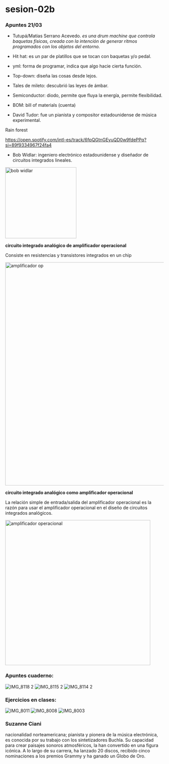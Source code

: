 # sesion-02b
### Apuntes 21/03

* Tutupá/Matias Serrano Acevedo. *es una drum machine que controla baquetas físicas, creada con la intención de generar ritmos programados con los objetos del entorno.*

* Hit hat: es un par de platillos que se tocan con baquetas y/o pedal.

* yml: forma de programar, indica que algo hacie cierta función.

* Top-down: diseña las cosas desde lejos.

* Tales de mileto: descubrió las leyes de ámbar.

* Semiconductor: diodo, permite que fluya la energía, permite flexibilidad.

* BOM: bill of materials (cuenta)

* David Tudor: fue un pianista y compositor estadounidense de música experimental.

Rain forest

<https://open.spotify.com/intl-es/track/6fpQGtnGEyuQD0w9fdePPq?si=89f9334967f24fa4>

* Bob Widlar: ingeniero electrónico estadounidense y diseñador de circuitos integrados lineales.

<img width="226" alt="bob widlar" src="https://github.com/user-attachments/assets/f44c26c7-b0f0-4899-bcbd-3119d826628c" />

**circuito integrado analógico de amplificador operacional**

Consiste en resistencias y transistores integrados en un chip

<img width="709" alt="amplificador op" src="https://github.com/user-attachments/assets/5e85718c-29d9-40bd-8212-d996d74cc14d" />

**circuito integrado analógico como amplificador operacional**

La relación simple de entrada/salida del amplificador operacional es la razón para usar el amplificador operacional en el diseño de circuitos integrados analógicos.


<img width="461" alt="amplificador operacional" src="https://github.com/user-attachments/assets/6f09d651-08db-4af4-aa5a-08f44e4fd9de" />

### Apuntes cuaderno:

![IMG_8118 2](https://github.com/user-attachments/assets/f11d81ab-8924-4f17-96a8-39105c77c3ab)
![IMG_8115 2](https://github.com/user-attachments/assets/a357f20b-267c-4c21-8da1-b801e18ddfe4)
![IMG_8114 2](https://github.com/user-attachments/assets/f9e388a9-5904-45e8-a650-9be5638408a8)

### Ejercicios en clases:

![IMG_8011](https://github.com/user-attachments/assets/4e021a0a-5dfc-4dc4-861f-974c6a784c59)
![IMG_8008](https://github.com/user-attachments/assets/5074dfd1-45cf-4101-914a-81a6fad159c4)
![IMG_8003](https://github.com/user-attachments/assets/ab0965d1-af29-4b59-b5fa-2e6b7dee74d0)

### Suzanne Ciani

nacionalidad norteamericana; pianista y pionera de la música electrónica, es conocida por su trabajo con los sintetizadores Buchla. Su capacidad para crear paisajes sonoros atmosféricos, la han convertido en una figura icónica. A lo largo de su carrera, ha lanzado 20 discos, recibido cinco nominaciones a los premios Grammy y ha ganado un Globo de Oro.



  
